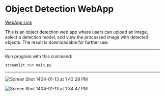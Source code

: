 # Object Detection WebApp
[WebApp Link](https://object-detection-webapp.streamlit.app)

This is an object detection web app where users can upload an image, select a detection model, and view the processed image with detected objects. 
The result is downloadable for further use.

---
Run program with this command:

```bash
streamlit run main.py
```

---
![Screen Shot 1404-01-13 at 1 43 28 PM](https://github.com/user-attachments/assets/de98cbaf-1a5c-4cc4-819c-dde62301fb5a)

![Screen Shot 1404-01-13 at 1 34 47 PM](https://github.com/user-attachments/assets/61c78a3d-1df8-4982-8440-a46deedca16d)
